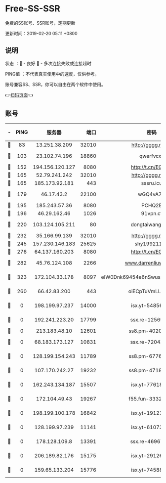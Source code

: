 # Free-SS-SSR

免费的SS账号、SSR账号，定期更新

更新时间：2019-02-20 05:11 +0800

## 说明

状态     ：🙂 - 良好 🙁 - 多次连接失败或连接超时

PING值   ：不代表真实使用中的速度，仅供参考。

账号兼容SS、SSR，你可以自由在两个软件中使用。

👉[扫码页面](https://liesauer.github.io/free-ss-ssr.github.io/)👈

## 账号

|-|PING|服务器|端口|密码|加密方式|区域|
|:----:|:----:|:-----:|-----:|:----:|:----:|:----:|
|🙂|83|13.251.38.209|32010|http://gggg.rocks|chacha20|SG|
|🙂|103|23.102.74.196|18860|qwerfvcxz|aes-256-gcm|JP|
|🙂|152|194.156.120.127|8080|http://t.cn/EGJIyrl|rc4-md5|RU|
|🙂|165|52.79.241.242|32010|http://gggg.rocks|chacha20|KR|
|🙂|165|185.173.92.181|443|sssru.icu|rc4-md5|RU|
|🙂|179|46.17.43.2|22100|wGQ4vA7D|aes-256-gcm|RU|
|🙂|195|185.243.57.36|8080|PCHQ2E|rc4-md5|US|
|🙂|196|46.29.162.46|1026|91vpn.cf|rc4-md5|RU|
|🙂|220|103.124.105.211|80|dongtaiwang.com|aes-256-cfb|US|
|🙂|232|35.166.99.139|32010|http://gggg.rocks|chacha20|US|
|🙂|245|157.230.146.183|25625|shy19921124|rc4-md5|US|
|🙂|276|64.137.160.203|8080|http://t.cn/EGJIyrl|rc4-md5|CA|
|🙂|282|45.76.124.108|2266|www.darrenliuwei.com|aes-256-cfb|AU|
|🙂|323|172.104.33.178|8097|eIW0Dnk69454e6nSwuspv9DmS201tQ0D|aes-256-cfb|SG|
|🙂|260|66.42.83.200|443|oiECpTuVmLLxk4Ts|aes-256-cfb|US|
|🙁|0|198.199.97.237|14000|isx.yt-54856932|aes-256-cfb|US|
|🙁|0|192.241.223.20|17799|ssx.re-12569451|aes-256-cfb|US|
|🙁|0|213.183.48.10|12601|ss8.pm-40202630|rc4-md5|RU|
|🙁|0|68.183.173.127|10831|ssx.re-72043236|aes-256-cfb|US|
|🙁|0|128.199.154.243|11789|ss8.pm-67760833|aes-256-cfb|SG|
|🙁|0|107.170.242.27|19232|ss8.pm-47184551|aes-256-cfb|US|
|🙁|0|162.243.134.187|15507|isx.yt-77618718|aes-256-cfb|US|
|🙁|0|172.104.49.43|19267|f55.fun-33324216|aes-256-cfb|SG|
|🙁|0|198.199.100.178|16842|isx.yt-19121084|aes-256-cfb|US|
|🙁|0|128.199.97.239|11141|isx.yt-61073883|aes-256-cfb|SG|
|🙁|0|178.128.109.8|13391|ssx.re-46967706|aes-256-cfb|SG|
|🙁|0|206.189.82.176|15175|isx.yt-29126697|aes-256-cfb|SG|
|🙁|0|159.65.133.204|15776|isx.yt-74588926|aes-256-cfb|SG|
